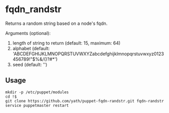 # fqdn_randstr
Returns a random string based on a node's fqdn.

Arguments (optional):

1. length of string to return (default: 15, maximum: 64)
2. alphabet (default: 'ABCDEFGHIJKLMNOPQRSTUVWXYZabcdefghijklmnopqrstuvwxyz0123456789!"$%&/()?#*')
3. seed (default: '')

## Usage
    mkdir -p /etc/puppet/modules
    cd !$
    git clone https://github.com/yath/puppet-fqdn-randstr.git fqdn-randstr
    service puppetmaster restart
